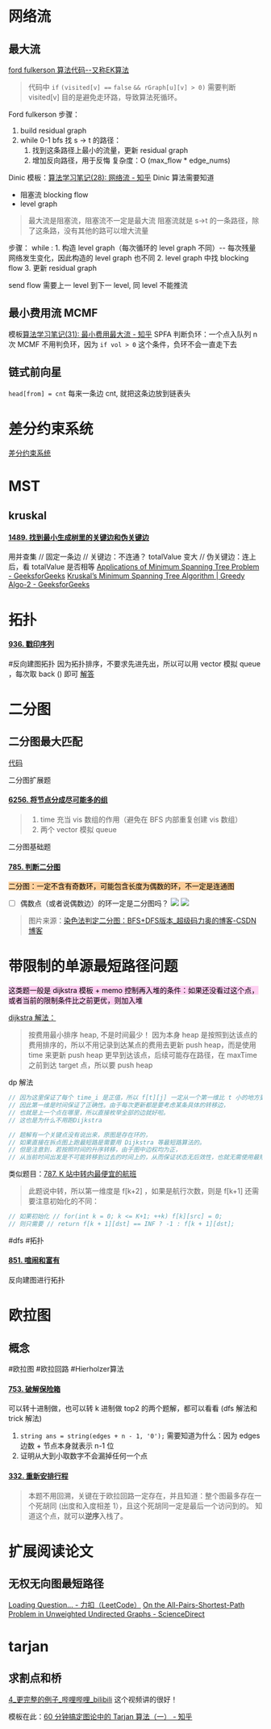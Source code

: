 
# 网络流
## 最大流
[ford fulkerson 算法代码--又称EK算法](https://www.geeksforgeeks.org/ford-fulkerson-algorithm-for-maximum-flow-problem/?ref=gcse)
> 代码中 `if` `(visited[v] ==` `false` `&& rGraph[u][v] > 0)` 需要判断 visited[v] 目的是避免走环路，导致算法死循环。

Ford fulkerson 步骤：
1. build residual graph
2. while 0-1 bfs 找 s -> t 的路径：
	1. 找到这条路径上最小的流量，更新 residual graph
	2. 增加反向路径，用于反悔
复杂度：O (max_flow * edge_nums)

Dinic 模板：[算法学习笔记(28): 网络流 - 知乎](https://zhuanlan.zhihu.com/p/122375531)
Dinic 算法需要知道
- 阻塞流 blocking flow
- level graph
>最大流是阻塞流，阻塞流不一定是最大流
>阻塞流就是 s->t 的一条路径，除了这条路，没有其他的路可以增大流量 

步骤：
while :
	1. 构造 level graph（每次循环的 level graph 不同）-- 每次残量网络发生变化，因此构造的 level graph 也不同
	2. level graph 中找 blocking flow
	3. 更新 residual graph


send flow 需要上一 level 到下一 level, 同 level 不能推流 

## 最小费用流 MCMF
模板[算法学习笔记(31): 最小费用最大流 - 知乎](https://zhuanlan.zhihu.com/p/127046673)
SPFA 判断负环：一个点入队列 n 次
MCMF 不用判负环，因为 `if vol > 0` 这个条件，负环不会一直走下去

## 链式前向星
`head[from] = cnt` 每来一条边 cnt, 就把这条边放到链表头



# 差分约束系统
[差分约束系统](差分约束系统.md)


# MST
## kruskal
#### [1489. 找到最小生成树里的关键边和伪关键边](https://leetcode.cn/problems/find-critical-and-pseudo-critical-edges-in-minimum-spanning-tree/)
用并查集
// 固定一条边
// 关键边：不连通？ totalValue 变大
// 伪关键边：连上后，看 totalValue 是否相等
[Applications of Minimum Spanning Tree Problem - GeeksforGeeks](https://www.geeksforgeeks.org/applications-of-minimum-spanning-tree/)
[Kruskal’s Minimum Spanning Tree Algorithm | Greedy Algo-2 - GeeksforGeeks](https://www.geeksforgeeks.org/kruskals-minimum-spanning-tree-algorithm-greedy-algo-2/)


# 拓扑
#### [936. 戳印序列](https://leetcode.cn/problems/stamping-the-sequence/)
#反向建图拓扑 
因为拓扑排序，不要求先进先出，所以可以用 vector 模拟 queue ，每次取 back () 即可
[解答](https://leetcode.cn/problems/stamping-the-sequence/solution/936-cjian-dan-yi-dong-de-tuo-bu-pai-xu-j-75qq/)



# 二分图
## 二分图最大匹配
[代码](https://www.bilibili.com/video/BV1GW4y1z7xk/?spm_id_from=333.788.recommend_more_video.1&vd_source=fbbbbb40d03adf5f8999a0fa4519226d)

二分图扩展题
#### [6256. 将节点分成尽可能多的组](https://leetcode.cn/problems/divide-nodes-into-the-maximum-number-of-groups/)
> 1. time 充当 vis 数组的作用（避免在 BFS 内部重复创建 vis 数组）
> 2. 两个 vector 模拟 queue



二分图基础题
#### [785. 判断二分图](https://leetcode.cn/problems/is-graph-bipartite/)
<mark style="background: #FFB86CA6 ;">二分图：一定不含有奇数环，可能包含长度为偶数的环，不一定是连通图</mark>
- [ ] 偶数点（或者说偶数边）的环一定是二分图吗？
![](Pasted%20image%2020221204224936.png)
![](Pasted%20image%2020221204225024.png)

> 图片来源：[染色法判定二分图：BFS+DFS版本_超级码力奥的博客-CSDN博客](https://blog.csdn.net/qq_45766916/article/details/123455086)


# 带限制的单源最短路径问题
<mark style="background: #FFB8EBA6 ;">这类题一般是 dijkstra 模板 + memo 控制再入堆的条件：如果还没看过这个点，或者当前的限制条件比之前更优，则加入堆</mark>

[dijkstra 解法：](https://leetcode.cn/problems/minimum-cost-to-reach-destination-in-time/solution/dai-xian-zhi-de-dan-yuan-zui-duan-lu-jin-wzuz/)
>按费用最小排序 heap, 不是时间最少！
>因为本身 heap 是按照到达该点的费用排序的，所以不用记录到达某点的费用去更新 push heap，而是使用 time 来更新 push heap
>更早到达该点，后续可能存在路径，在 maxTime 之前到达 target 点，所以要 push heap 

dp 解法 
```cpp
// 因为这里保证了每个 time_i 是正值，所以 f[t][j] 一定从一个第一维比 t 小的地方更新过来，
// 因此第一维是时间保证了正确性。由于每次更新都是要考虑某条具体的转移边，
// 也就是上一个点在哪里，所以直接枚举全部的边就好啦。
// 这也是为什么不用跑Dijkstra

// 题解有一个关键点没有说出来，原图是存在环的，
// 如果直接在拆点图上跑最短路是需要用 Dijkstra 等最短路算法的。
// 但是注意到，若按照时间的升序转移，由于图中边权均为正，
// 从当前时间出发是不可能转移到过去的时间上的，从而保证状态无后效性，也就无需使用最短路算法来求解了。
```
类似题目：[787. K 站中转内最便宜的航班](https://leetcode.cn/problems/cheapest-flights-within-k-stops/)
> 此题说中转，所以第一维度是 f[k+2] ，如果是航行次数，则是 f[k+1]
>还需要注意初始化的不同：
```cpp
// 如果初始化 // for(int k = 0; k <= K+1; ++k) f[k][src] = 0; 
// 则只需要 // return f[k + 1][dst] == INF ? -1 : f[k + 1][dst];
```


#dfs #拓扑
#### [851. 喧闹和富有](https://leetcode.cn/problems/loud-and-rich/)
反向建图进行拓扑


# 欧拉图

## 概念


#欧拉图 #欧拉回路 #Hierholzer算法
#### [753. 破解保险箱](https://leetcode.cn/problems/cracking-the-safe/)
可以转十进制做，也可以转 k 进制做
top2 的两个题解，都可以看看 (dfs 解法和 trick 解法)
1. `string ans = string(edges + n - 1, '0');` 需要知道为什么：因为 edges 边数 + 节点本身就表示 n-1 位
2. 证明从大到小取数字不会漏掉任何一个点

#### [332. 重新安排行程](https://leetcode.cn/problems/reconstruct-itinerary/)
> 本题不用回溯，关键在于欧拉回路一定存在，并且知道：整个图最多存在一个死胡同 (出度和入度相差 1），且这个死胡同一定是最后一个访问到的。
> 知道这个点，就可以**逆序**入栈了。



# 扩展阅读论文
## 无权无向图最短路径
[Loading Question... - 力扣（LeetCode）](https://leetcode.cn/problems/divide-nodes-into-the-maximum-number-of-groups/solution/on-by-hqztrue-lvfx/)
[On the All-Pairs-Shortest-Path Problem in Unweighted Undirected Graphs - ScienceDirect](https://www.sciencedirect.com/science/article/pii/S0022000085710781)


# tarjan
## 求割点和桥
[4_更完整的例子_哔哩哔哩_bilibili](https://www.bilibili.com/video/BV1Q7411e7bM/?p=4&spm_id_from=pageDriver&vd_source=fbbbbb40d03adf5f8999a0fa4519226d)
这个视频讲的很好！

模板在此：[60 分钟搞定图论中的 Tarjan 算法（一） - 知乎](https://zhuanlan.zhihu.com/p/101923309)
